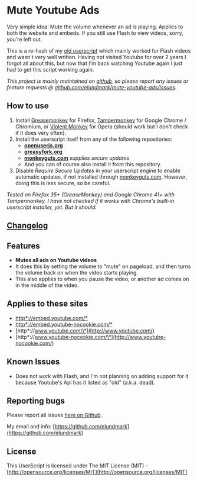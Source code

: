 # Mute Youtube Ads

Very simple idea: Mute the volume whenever an ad is playing. Applies to both the website and embeds. If you still use Flash to view videos, sorry, you're left out.

This is a re-hash of my [old userscript](http://userscripts-mirror.org/scripts/show/153701) which mainly worked for Flash videos and wasn't very well written. Having not visited Youtube for over 2 years I forgot all about this, but now that I'm back watching Youtube again I just had to get this script working again.

_This project is mainly maintained on [github](https://github.com/elundmark/mute-youtube-ads), so please report any issues or feature requests @ [github.com/elundmark/mute-youtube-ads/issues](https://github.com/elundmark/mute-youtube-ads/issues)._

## How to use

1. Install [Greasemonkey](https://addons.mozilla.org/en-US/firefox/addon/greasemonkey/) for Firefox, [Tampermonkey](https://chrome.google.com/webstore/detail/dhdgffkkebhmkfjojejmpbldmpobfkfo) for Google Chrome / Chromium, or [Violent Monkey](https://addons.opera.com/en/extensions/details/violent-monkey/) for Opera (should work but I don't check if it does very often).
2. Install the userscript itself from any of the following repositories:
	* **[openuserjs.org](https://openuserjs.org/?q=mute+youtube+ads)**
	* **[greasyfork.org](https://greasyfork.org/en/scripts/search?q=mute+youtube+ads)**
	* **[monkeyguts.com](https://monkeyguts.com/index.php?search=mute+youtube+ads)** _supplies secure updates_
	* And you can of course also install it from this repository.
3. Disable _Require Secure Updates_ in your userscript engine to enable automatic updates, if not installed through [monkeyguts.com](https://monkeyguts.com/code.php?id=194). However, doing this is less secure, so be careful.

_Tested on Firefox 35+ (GreaseMonkey) and Google Chrome 41+ with Tampermonkey. I have not checked if it works with Chrome's built-in userscript installer, yet. But it should._

## [Changelog](https://github.com/elundmark/mute-youtube-ads/blob/master/Changelog.md)

## Features

- **Mutes all ads on Youtube videos**
- It does this by setting the volume to "mute" on pageload, and then turns the volume back on when the video starts playing.
- This also applies to when you pause the video, or another ad comes on in the middle of the video.

## Applies to these sites

* [http\*://embed.youtube.com/\*](http://embed.youtube.com/)
* [http\*://embed.youtube-nocookie.com/\*](http://embed.youtube-nocookie.com/)
* [http\*://www.youtube.com/\*](http://www.youtube.com/)
* [http\*://www.youtube-nocookie.com/\*](http://www.youtube-nocookie.com/)

## Known Issues

* Does not work with Flash, and I'm not planning on adding support for it because Youtube's Api has it listed as "old" (a.k.a. dead).

## Reporting bugs

Please report all issues [here on Github](https://github.com/elundmark/mute-youtube-ads/issues).

My email and info: [https://github.com/elundmark](https://github.com/elundmark)

## License

This UserScript is licensed under The MIT License (MIT) - [http://opensource.org/licenses/MIT](http://opensource.org/licenses/MIT)
